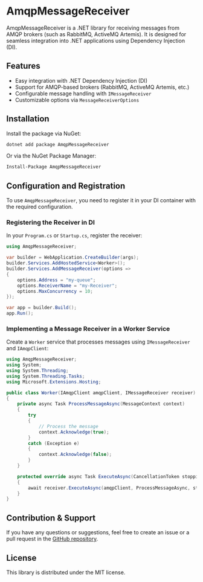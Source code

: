 # AmqpMessageReceiver

AmqpMessageReceiver is a .NET library for receiving messages from AMQP brokers (such as RabbitMQ, ActiveMQ Artemis). It is designed for seamless integration into .NET applications using Dependency Injection (DI).

## Features

- Easy integration with .NET Dependency Injection (DI)
- Support for AMQP-based brokers (RabbitMQ, ActiveMQ Artemis, etc.)
- Configurable message handling with `IMessageReceiver`
- Customizable options via `MessageReceiverOptions`

## Installation

Install the package via NuGet:

```sh
dotnet add package AmqpMessageReceiver
```

Or via the NuGet Package Manager:

```sh
Install-Package AmqpMessageReceiver
```

## Configuration and Registration

To use `AmqpMessageReceiver`, you need to register it in your DI container with the required configuration.

### Registering the Receiver in DI

In your `Program.cs` or `Startup.cs`, register the receiver:

```csharp
using AmqpMessageReceiver;

var builder = WebApplication.CreateBuilder(args);
builder.Services.AddHostedService<Worker>();
builder.Services.AddMessageReceiver(options =>
{
    options.Address = "my-queue";
    options.ReceiverName = "my-Receiver";
    options.MaxConcurrency = 10;
});

var app = builder.Build();
app.Run();
```

### Implementing a Message Receiver in a Worker Service

Create a `Worker` service that processes messages using `IMessageReceiver` and `IAmqpClient`:

```csharp
using AmqpMessageReceiver;
using System;
using System.Threading;
using System.Threading.Tasks;
using Microsoft.Extensions.Hosting;

public class Worker(IAmqpClient amqpClient, IMessageReceiver receiver) : BackgroundService
{
    private async Task ProcessMessageAsync(MessageContext context)
    {        
        try
        {
            // Process the message
            context.Acknowledge(true);             
        }
        catch (Exception e)
        {
            context.Acknowledge(false);
        }
    }

    protected override async Task ExecuteAsync(CancellationToken stoppingToken)
    {     
        await receiver.ExecuteAsync(amqpClient, ProcessMessageAsync, stoppingToken);        
    }    
}
```

## Contribution & Support

If you have any questions or suggestions, feel free to create an issue or a pull request in the [GitHub repository](https://github.com/Korjn/AmqpMessageReceiver).

## License

This library is distributed under the MIT license.

